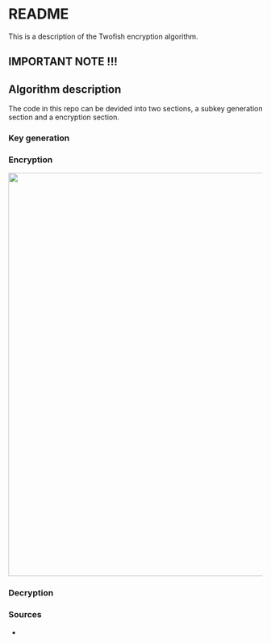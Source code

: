 # README #

This is a description of the Twofish encryption algorithm.

## IMPORTANT NOTE !!! ##


## Algorithm description ##

The code in this repo can be devided into two sections, a subkey generation section and a encryption section.

### Key generation ###



### Encryption ###


<p align="center">
<image src = './Twofish_encryption_structure_V1.png' width="800px;"></image>
</p>


### Decryption ###

### Sources ###

* 
